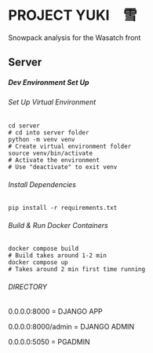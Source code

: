 # PROJECT YUKI　雪

Snowpack analysis for the Wasatch front

## Server

##### Dev Environment Set Up

###### Set Up Virtual Environment

```
cd server
# cd into server folder
python -m venv venv
# Create virtual environment folder
source venv/bin/activate
# Activate the environment
# Use "deactivate" to exit venv
```

###### Install Dependencies

```
pip install -r requirements.txt
```

###### Build & Run Docker Containers

```
docker compose build
# Build takes around 1-2 min
docker compose up
# Takes around 2 min first time running
```

###### DIRECTORY

0.0.0.0:8000 = DJANGO APP

0.0.0.0:8000/admin = DJANGO ADMIN

0.0.0.0:5050 = PGADMIN
